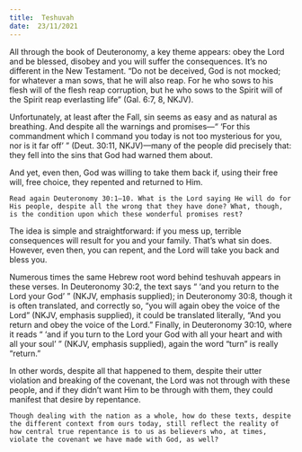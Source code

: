 ```yaml
---
title:  Teshuvah
date:  23/11/2021
---
```


All through the book of Deuteronomy, a key theme appears: obey the Lord and be blessed, disobey and you will suffer the consequences. It’s no different in the New Testament. “Do not be deceived, God is not mocked; for whatever a man sows, that he will also reap. For he who sows to his flesh will of the flesh reap corruption, but he who sows to the Spirit will of the Spirit reap everlasting life” (Gal. 6:7, 8, NKJV).

Unfortunately, at least after the Fall, sin seems as easy and as natural as breathing. And despite all the warnings and promises—“ ‘For this commandment which I command you today is not too mysterious for you, nor is it far off’ ” (Deut. 30:11, NKJV)—many of the people did precisely that: they fell into the sins that God had warned them about.

And yet, even then, God was willing to take them back if, using their free will, free choice, they repented and returned to Him.

`Read again Deuteronomy 30:1–10. What is the Lord saying He will do for His people, despite all the wrong that they have done? What, though, is the condition upon which these wonderful promises rest?`

The idea is simple and straightforward: if you mess up, terrible consequences will result for you and your family. That’s what sin does. However, even then, you can repent, and the Lord will take you back and bless you.

Numerous times the same Hebrew root word behind teshuvah appears in these verses. In Deuteronomy 30:2, the text says “ ‘and you return to the Lord your God’ ” (NKJV, emphasis supplied); in Deuteronomy 30:8, though it is often translated, and correctly so, “you will again obey the voice of the Lord” (NKJV, emphasis supplied), it could be translated literally, “And you return and obey the voice of the Lord.” Finally, in Deuteronomy 30:10, where it reads “ ‘and if you turn to the Lord your God with all your heart and with all your soul’ ” (NKJV, emphasis supplied), again the word “turn” is really “return.”

In other words, despite all that happened to them, despite their utter violation and breaking of the covenant, the Lord was not through with these people, and if they didn’t want Him to be through with them, they could manifest that desire by repentance.

`Though dealing with the nation as a whole, how do these texts, despite the different context from ours today, still reflect the reality of how central true repentance is to us as believers who, at times, violate the covenant we have made with God, as well?`